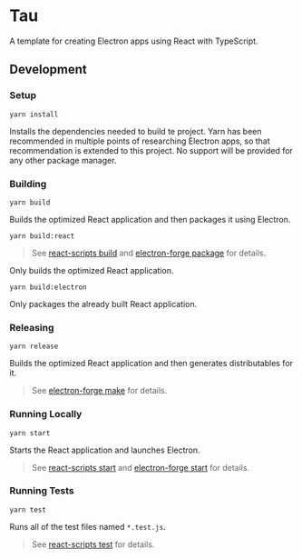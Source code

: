 # Tau

A template for creating Electron apps using React with TypeScript.

## Development

### Setup

    yarn install

Installs the dependencies needed to build te project. Yarn has been recommended in multiple
points of researching Electron apps, so that recommendation is extended to this project. No support
will be provided for any other package manager.

### Building

    yarn build

Builds the optimized React application and then packages it using Electron.

    yarn build:react

> See [react-scripts build][] and [electron-forge package][] for details.

Only builds the optimized React application.

    yarn build:electron

Only packages the already built React application.

[react-scripts build]: https://create-react-app.dev/docs/available-scripts/#npm-run-build
[electron-forge package]: https://www.electronforge.io/cli#package

### Releasing

    yarn release

Builds the optimized React application and then generates distributables for it.

> See [electron-forge make][] for details.

[electron-forge make]: https://www.electronforge.io/cli#make

### Running Locally

    yarn start

Starts the React application and launches Electron.

> See [react-scripts start][] and [electron-forge start][] for details.

[react-scripts start]: https://create-react-app.dev/docs/available-scripts/#npm-start
[electron-forge start]: https://www.electronforge.io/cli#start

### Running Tests

    yarn test

Runs all of the test files named `*.test.js`.

> See [react-scripts test][] for details.

[react-scripts test]: https://create-react-app.dev/docs/available-scripts/#npm-test
